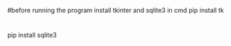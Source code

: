 #before running the program install tkinter and sqlite3 in cmd 
pip install tk
#
#
#
pip install sqlite3
